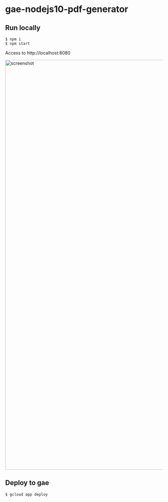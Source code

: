 # gae-nodejs10-pdf-generator

## Run locally

```
$ npm i
$ npm start
```

Access to http://localhost:8080

<img width="1309" alt="screenshot" src="https://user-images.githubusercontent.com/8007730/50981608-b4fac600-153e-11e9-8a78-5650cc4e9e9e.png">

## Deploy to gae

```
$ gcloud app deploy 
```
